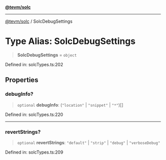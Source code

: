 [**@tevm/solc**](../README.md)

***

[@tevm/solc](../globals.md) / SolcDebugSettings

# Type Alias: SolcDebugSettings

> **SolcDebugSettings** = `object`

Defined in: solcTypes.ts:202

## Properties

### debugInfo?

> `optional` **debugInfo**: (`"location"` \| `"snippet"` \| `"*"`)[]

Defined in: solcTypes.ts:220

***

### revertStrings?

> `optional` **revertStrings**: `"default"` \| `"strip"` \| `"debug"` \| `"verboseDebug"`

Defined in: solcTypes.ts:209
